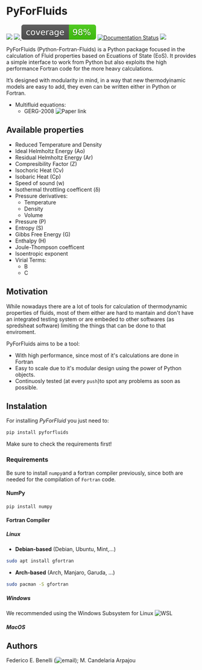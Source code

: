 # PyForFluids
<a href="https://codeclimate.com/github/fedebenelli/PyForFluids/maintainability"><img src="https://api.codeclimate.com/v1/badges/3551471cd4cdf37e226f/maintainability"/></a> 
<a href="https://github.com/fedebenelli/pyforfluids/actions/workflows/ci_linux.yml"><img src="https://github.com/fedebenelli/pyforfluids/actions/workflows/ci_linux.yml/badge.svg"> </a>
<img src="https://github.com/fedebenelli/PyForFluids/blob/main/.github/workflows/coverage.svg">
<a href='https://pyforfluids.readthedocs.io/en/latest/?badge=latest'><img src='https://readthedocs.org/projects/pyforfluids/badge/?version=latest' alt='Documentation Status' /></a>
<a href="https://github.com/leliel12/diseno_sci_sfw"><img src="https://camo.githubusercontent.com/69644832889fa9dfcdb974614129be2fda8e4591989fd713a983a21e7fd8d1ad/68747470733a2f2f696d672e736869656c64732e696f2f62616467652f4469536f6674436f6d7043692d46414d41462d666664613030"></a>

PyForFluids (Python-Fortran-Fluids) is a Python package focused in the
calculation of Fluid properties based on Ecuations of State (EoS). It provides
a simple interface to work from Python but also exploits the high performance
Fortran code for the more heavy calculations.

It’s designed with modularity in mind, in a way that new thermodyinamic models
are easy to add, they even can be written either in Python or Fortran.

- Multifluid equations:
	- GERG-2008 ![Paper link](https://pubs.acs.org/doi/10.1021/je300655b)

## Available properties
- Reduced Temperature and Density
- Ideal Helmholtz Energy (Ao)
- Residual Helmholtz Energy (Ar)
- Compresibility Factor (Z)
- Isochoric Heat (Cv)
- Isobaric Heat (Cp)
- Speed of sound (w)
- Isothermal throttling coefficent (δ)
- Pressure derivatives:
	- Temperature
	- Density
	- Volume
- Pressure (P)
- Entropy (S)
- Gibbs Free Energy (G)
- Enthalpy (H)
- Joule-Thompson coefficent
- Isoentropic exponent
- Virial Terms:
	- B
	- C

## Motivation
While nowadays there are a lot of tools for calculation of thermodynamic
properties of fluids, most of them either are hard to mantain and don't have an
integrated testing system or are embeded to other softwares (as spredsheat
software) limiting the things that can be done to that enviroment.

PyForFluids aims to be a tool:

- With high performance, since most of it's calculations are done in Fortran
- Easy to scale due to it's modular design using the power of Python objects.
- Continuosly tested (at every `push`)to spot any problems as soon as possible.

## Instalation
For installing _PyForFluid_ you just need to:

```sh
pip install pyforfluids
```

Make sure to check the requirements first!

### Requirements
Be sure to install `numpy`and a fortran compiler previously, since both are
needed for the compilation of `Fortran` code.

#### NumPy
```sh
pip install numpy
```

#### Fortran Compiler

##### Linux
- **Debian-based** (Debian, Ubuntu, Mint,...)

```sh
sudo apt install gfortran
```

- **Arch-based** (Arch, Manjaro, Garuda, ...)

```sh
sudo pacman -S gfortran
```

##### Windows
We recommended using the Windows Subsystem for Linux 
![WSL](https://www.windowscentral.com/install-windows-subsystem-linux-windows-10)

##### MacOS


## Authors
Federico E. Benelli (![email](federico.benelli@mi.unc.edu.ar)); M. Candelaria
Arpajou
